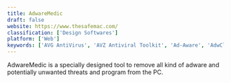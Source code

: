 ```yaml
---
title: AdwareMedic
draft: false 
website: https://www.thesafemac.com/
classification: ['Design Softwares']
platform: ['Web']
keywords: ['AVG AntiVirus', 'AVZ Antiviral Toolkit', 'Ad-Aware', 'AdwCleaner', 'ByteFence', 'ESET NOD32 Antivirus', 'FreeFixer', 'HijackThis', 'Kaspersky Virus Removal Tool', 'Malware Hunter', 'NoBot', 'RunScanner', 'SecureAPlus', 'Spy Emergency', 'Spybot - Search & Destroy', 'Spyware Terminator', 'ZHPCleaner', 'iAntiVirus']
---
```

AdwareMedic is a specially designed tool to remove all kind of adware and potentially unwanted threats and program from the PC.